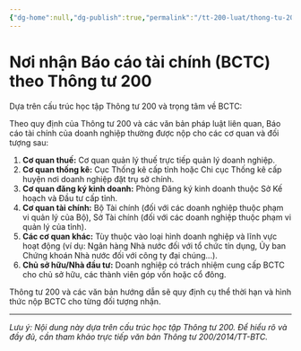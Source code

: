 ```yaml
---
{"dg-home":null,"dg-publish":true,"permalink":"/tt-200-luat/thong-tu-200/noi-nhan-bctc/","dgPassFrontmatter":true,"noteIcon":""}
---
```



# Nơi nhận Báo cáo tài chính (BCTC) theo Thông tư 200

Dựa trên cấu trúc học tập Thông tư 200 và trọng tâm về BCTC:

Theo quy định của Thông tư 200 và các văn bản pháp luật liên quan, Báo cáo tài chính của doanh nghiệp thường được nộp cho các cơ quan và đối tượng sau:

1.  **Cơ quan thuế:** Cơ quan quản lý thuế trực tiếp quản lý doanh nghiệp.
2.  **Cơ quan thống kê:** Cục Thống kê cấp tỉnh hoặc Chi cục Thống kê cấp huyện nơi doanh nghiệp đặt trụ sở chính.
3.  **Cơ quan đăng ký kinh doanh:** Phòng Đăng ký kinh doanh thuộc Sở Kế hoạch và Đầu tư cấp tỉnh.
4.  **Cơ quan tài chính:** Bộ Tài chính (đối với các doanh nghiệp thuộc phạm vi quản lý của Bộ), Sở Tài chính (đối với các doanh nghiệp thuộc phạm vi quản lý của tỉnh).
5.  **Các cơ quan khác:** Tùy thuộc vào loại hình doanh nghiệp và lĩnh vực hoạt động (ví dụ: Ngân hàng Nhà nước đối với tổ chức tín dụng, Ủy ban Chứng khoán Nhà nước đối với công ty đại chúng...).
6.  **Chủ sở hữu/Nhà đầu tư:** Doanh nghiệp có trách nhiệm cung cấp BCTC cho chủ sở hữu, các thành viên góp vốn hoặc cổ đông.

Thông tư 200 và các văn bản hướng dẫn sẽ quy định cụ thể thời hạn và hình thức nộp BCTC cho từng đối tượng nhận.

---
*Lưu ý: Nội dung này dựa trên cấu trúc học tập Thông tư 200. Để hiểu rõ và đầy đủ, cần tham khảo trực tiếp văn bản Thông tư 200/2014/TT-BTC.*